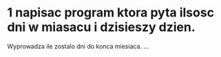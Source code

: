 # 1 napisac program ktora pyta ilsosc dni w miasacu i dzisieszy dzien. 
Wyprowadza ile zostalo dni do konca miesiaca. 
...

